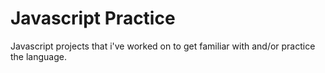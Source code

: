 # Javascript Practice

Javascript projects that i've worked on to get familiar with and/or practice the language.
